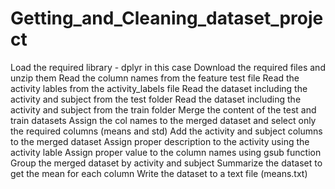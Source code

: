 # Getting_and_Cleaning_dataset_project

Load the required library - dplyr in this case
Download the required files and unzip them
Read the column names from the feature test file
Read the activity lables from the activity_labels file
Read the dataset including the activity and subject from the test folder
Read the dataset including the activity and subject from the train folder
Merge the content of the test and train datasets
Assign the col names to the merged dataset and select only the required columns (means and std)
Add the activity and subject columns to the merged dataset
Assign proper description to the activity using the activity lable
Assign proper value to the column names using gsub function
Group the merged dataset by activity and subject
Summarize the dataset to get the mean for each column
Write the dataset to a text file (means.txt)
